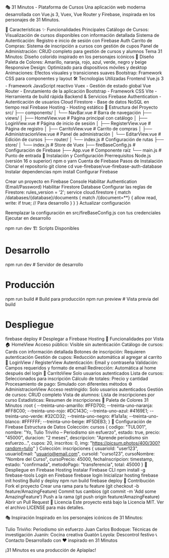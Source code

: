 🎭 31 Minutos - Plataforma de Cursos
Una aplicación web moderna desarrollada con Vue.js 3, Vuex, Vue Router y Firebase, inspirada en los personajes de 31 Minutos.

🚀 Características
✨ Funcionalidades Principales
Catálogo de Cursos: Visualización de cursos disponibles con información detallada
Sistema de Autenticación: Registro e inicio de sesión con Firebase Auth
Carrito de Compras: Sistema de inscripción a cursos con gestión de cupos
Panel de Administración: CRUD completo para gestión de cursos y alumnos
Tema 31 Minutos: Diseño colorido inspirado en los personajes icónicos
🎨 Diseño
Paleta de Colores: Amarillo, naranja, rojo, azul, verde, negro y beige
Responsive Design: Optimizado para dispositivos móviles y desktop
Animaciones: Efectos visuales y transiciones suaves
Bootstrap: Framework CSS para componentes y layout
🛠️ Tecnologías Utilizadas
Frontend
Vue.js 3 - Framework JavaScript reactivo
Vuex - Gestión de estado global
Vue Router - Enrutamiento de la aplicación
Bootstrap - Framework CSS
Vite - Herramienta de build rápida
Backend & Servicios
Firebase Authentication - Autenticación de usuarios
Cloud Firestore - Base de datos NoSQL en tiempo real
Firebase Hosting - Hosting estático
📁 Estructura del Proyecto
src/
├── components/
│   └── NavBar.vue              # Barra de navegación
├── views/
│   ├── HomeView.vue            # Página principal con catálogo
│   ├── LoginView.vue           # Página de inicio de sesión
│   ├── RegisterView.vue        # Página de registro
│   ├── CarritoView.vue         # Carrito de compras
│   ├── AdministracionView.vue  # Panel de administración
│   └── EditarView.vue          # Edición de cursos
├── router/
│   └── index.js                # Configuración de rutas
├── store/
│   └── index.js                # Store de Vuex
├── fireBaseConfig.js           # Configuración de Firebase
├── App.vue                     # Componente raíz
└── main.js                     # Punto de entrada
🚀 Instalación y Configuración
Prerrequisitos
Node.js (versión 16 o superior)
npm o yarn
Cuenta de Firebase
Pasos de Instalación
Clonar el repositorio
git clone <url-del-repositorio>
cd vue-firebase/vue-firebase-auth-database
Instalar dependencias
npm install
Configurar Firebase

Crear un proyecto en Firebase Console
Habilitar Authentication (Email/Password)
Habilitar Firestore Database
Configurar las reglas de Firestore:
rules_version = '2';
service cloud.firestore {
  match /databases/{database}/documents {
    match /{document=**} {
      allow read, write: if true; // Para desarrollo
    }
  }
}
Actualizar configuración

Reemplazar la configuración en src/fireBaseConfig.js con tus credenciales
Ejecutar en desarrollo

npm run dev
🏗️ Scripts Disponibles
# Desarrollo
npm run dev          # Servidor de desarrollo

# Producción
npm run build        # Build para producción
npm run preview      # Vista previa del build

# Despliegue
firebase deploy      # Desplegar a Firebase Hosting
📱 Funcionalidades por Vista
🏠 HomeView
Acceso público: Visible sin autenticación
Catálogo de cursos: Cards con información detallada
Botones de inscripción: Requieren autenticación
Gestión de cupos: Reducción automática al agregar al carrito
🔐 LoginView / RegisterView
Autenticación: Email y contraseña
Validación: Campos requeridos y formato de email
Redirección: Automática al home después del login
🛒 CarritoView
Solo usuarios autenticados
Lista de cursos: Seleccionados para inscripción
Cálculo de totales: Precio y cantidad
Procesamiento de pago: Simulado con diferentes métodos
⚙️ AdministracionView
Acceso restringido: Solo usuarios autenticados
Gestión de cursos: CRUD completo
Vista de alumnos: Lista de inscripciones por curso
Estadísticas: Resumen de inscripciones
🎨 Paleta de Colores 31 Minutos
:root {
  --treinta-uno-amarillo: #FFD700;
  --treinta-uno-naranja: #FF8C00;
  --treinta-uno-rojo: #DC143C;
  --treinta-uno-azul: #4169E1;
  --treinta-uno-verde: #32CD32;
  --treinta-uno-negro: #1a1a1a;
  --treinta-uno-blanco: #FFFFFF;
  --treinta-uno-beige: #F5DEB3;
}
🔧 Configuración de Firebase
Estructura de Datos
Colección: cursos
{
  codigo: "TUL001",
  nombre: "Yo, Tulio Triviño – Periodismo sin esfuerzo",
  estado: true,
  precio: "45000",
  duracion: "2 meses",
  descripcion: "Aprende periodismo sin esfuerzo...",
  cupos: 20,
  inscritos: 0,
  img: "https://picsum.photos/400/300?random=tulio"
}
Colección: inscripciones
{
  usuarioId: "user123",
  usuarioEmail: "usuario@email.com",
  cursoId: "curso123",
  cursoNombre: "Nombre del Curso",
  cursoPrecio: 45000,
  fechaInscripcion: timestamp,
  estado: "confirmada",
  metodoPago: "transferencia",
  total: 45000
}
🚀 Despliegue en Firebase Hosting
Instalar Firebase CLI
npm install -g firebase-tools
Login en Firebase
firebase login
Inicializar hosting
firebase init hosting
Build y deploy
npm run build
firebase deploy
👥 Contribución
Fork el proyecto
Crear una rama para tu feature (git checkout -b feature/AmazingFeature)
Commit tus cambios (git commit -m 'Add some AmazingFeature')
Push a la rama (git push origin feature/AmazingFeature)
Abrir un Pull Request
📝 Licencia
Este proyecto está bajo la Licencia MIT. Ver el archivo LICENSE para más detalles.

🎭 Inspiración
Inspirado en los personajes icónicos de 31 Minutos:

Tulio Triviño: Periodismo sin esfuerzo
Juan Carlos Bodoque: Técnicas de investigación
Juanín: Cocina creativa
Guatón Loyola: Descontrol festivo
📞 Contacto
Desarrollado con ❤️ inspirado en 31 Minutos

¡31 Minutos es una producción de Aplaplac!
